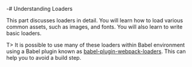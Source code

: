 -# Understanding Loaders

This part discusses loaders in detail. You will learn how to load various common assets, such as images, and fonts. You will also learn to write basic loaders.

T> It is possible to use many of these loaders within Babel environment using a Babel plugin known as [babel-plugin-webpack-loaders](https://www.npmjs.com/package/babel-plugin-webpack-loaders). This can help you to avoid a build step.
